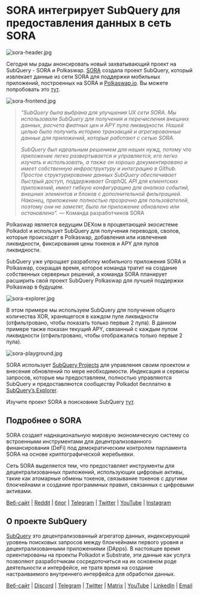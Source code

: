 # SORA интегрирует SubQuery для предоставления данных в сеть SORA

![sora-header.jpg](https://miro.medium.com/max/1400/1*fPPW0DsynIt9QpvK4ZrsUA.jpeg)

Сегодня мы рады анонсировать новый захватывающий проект на SubQuery - SORA и Polkaswap. [SORA](https://sora.org/) создала проект SubQuery, который извлекает данные из сети SORA для поддержки мобильных приложений, построенных на SORA и [Polkaswap.io](http://polkaswap.io/). Вы можете попробовать это [тут](https://explorer.subquery.network/subquery/sora-xor/sora).

![sora-frontend.jpg](https://miro.medium.com/max/1400/1*pq0U6wsutlf8rjXqq7i2BQ.jpeg)

> _"SubQuery была выбрана для улучшения UX сети SORA. Мы использовали SubQuery для получения и перечисления внешних данных, расчета фиатных цен и APY пула ликвидности. Нашей целью было получить историю транзакций и агрегированные данные для приложений, которые работают с сетью SORA._
> 
> _SubQuery был идеальным решением для наших нужд, потому что приложение легко развертывается и управляется, его легко изучать и использовать, а также он хорошо документировано и имеет собственную инфраструктуру и интеграцию в Github. Простое структурирование данных SubQuery обеспечивает быстрый доступ, поддерживает GraphQL API для клиентских приложений, имеет гибкую конфигурацию для анализа событий, внешних элементов и блоков с дополнительной фильтрацией. Наконец, приложение полностью прозрачно для пользователей, поэтому они не заметят, было ли приложение обновлено или остановлено"._ — Команда разработчиков SORA

Polkaswap является ведущим DEXом в процветающей экосистеме Polkadot и использует SubQuery для получения переводов, свопов, которые происходят в Polkaswap, добавления или извлечения ликвидности, фиксирования цены токенов и APY для пулов ликвидности.

SubQuery уже упрощает разработку мобильного приложения SORA и Polkaswap, сокращая время, которое команда тратит на создание собственных серверных решений, а команда SORA планирует расширить свой проект SubQuery Polkaswap для лучшей поддержки Polkaswap в будущем.

![sora-explorer.jpg](https://miro.medium.com/max/1400/1*vjdjmmffvJ7zfOQyxo0ZAA.jpeg)

В этом примере мы используем SubQuery для получения общего количества XOR, хранящегося в каждом пуле ликвидности (отфильтровано, чтобы показать только первые 2 пула). В данном примере также показан текущий APY, связанный с каждым пулом ликвидности (отфильтровано, чтобы отображались только первые 2 пула).

![sora-playground.jpg](https://miro.medium.com/max/1400/1*oTh-ajGfG1oEhYdvqo12tQ.jpeg)

SORA использует [SubQuery Projects](https://project.subquery.network/) для управления своим проектом и внесения обновлений по мере необходимости. Индексация и сервисы запросов, которые мы предоставляем, полностью управляются SubQuery и предоставляются сообществу Polkadot бесплатно в [SubQuery’s Explorer](https://explorer.subquery.network/).

Изучите проект SORA в поисковике SubQuery [тут](https://explorer.subquery.network/subquery/sora-xor/sora).

## Подробнее о SORA

SORA создает наднациональную мировую экономическую систему со встроенными инструментами для децентрализованного финансирования (DeFi) под демократическим контролем парламента SORA на основе криптографической жеребьевки.

Сеть SORA выделяется тем, что предоставляет инструменты для децентрализованных приложений, использующих цифровые активы, такие как атомарные обмены токенов, связывание токенов с другими блокчейнами и создание программных правил, связанных с цифровыми активами.

[Веб-сайт](https://sora.org/) | [Reddit](https://www.reddit.com/r/SORA/) | [блог](https://sora.org/blog) | [Telegram](https://t.me/sora_xor) | [Twitter](https://twitter.com/sora_xor) | [YouTube](https://youtube.com/sora_xor) | [Instagram](https://instagram.com/sora_xor)

## О проекте SubQuery

[SubQuery](https://subquery.network/) это децентрализованный агрегатор данных, индексирующий уровень поисковых запросов между блокчейнами первого уровня и децентрализованными приложениями (DApps). В настоящее время ориентированы на проекты Polkadot и Substrate, эти данные как услуга позволяют разработчикам сосредоточиться на их основном роде деятельности и интерфейсе, не тратя время на создание настраиваемого внутреннего интерфейса для обработки данных.

[Веб-сайт](https://subquery.network/) | [Discord](https://discord.com/invite/78zg8aBSMG) | [Telegram](https://t.me/subquerynetwork) | [Twitter](https://twitter.com/subquerynetwork) | [Matrix](https://matrix.to/#/#subquery:matrix.org) | [YouTube](https://www.youtube.com/channel/UCi1a6NUUjegcLHDFLr7CqLw) | [LinkedIn](https://www.linkedin.com/company/subquery) | [Email](mailto:hello@subquery.network)
